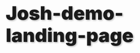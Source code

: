 # Josh-demo-landing-page
<!DOCTYPE html>
<html lang="en">
<head>
    <meta charset="UTF-8">
    <meta name="viewport" content="width=device-width, initial-scale=1.0">
    <title>From Skinny-Fat to Strong in 90 Days</title>
    <style>
        * {
            margin: 0;
            padding: 0;
            box-sizing: border-box;
        }
        
        body {
            font-family: 'Arial', sans-serif;
            line-height: 1.6;
            color: #333;
            background-color: #f8f9fa;
        }
        
        .container {
            max-width: 900px;
            margin: 0 auto;
            padding: 0 20px;
        }
        
        .section {
            padding: 60px 0;
            background: white;
            margin-bottom: 2px;
        }
        
        .hero {
            background: linear-gradient(135deg, #1e3c72 0%, #2a5298 100%);
            color: white;
            text-align: center;
            padding: 80px 0;
        }
        
        .preheader {
            font-size: 16px;
            color: #ffd700;
            font-weight: bold;
            margin-bottom: 20px;
            text-transform: uppercase;
            letter-spacing: 1px;
        }
        
        h1 {
            font-size: 3.2rem;
            font-weight: 900;
            line-height: 1.2;
            margin-bottom: 25px;
            text-shadow: 2px 2px 4px rgba(0,0,0,0.3);
        }
        
        .subheader {
            font-size: 1.4rem;
            margin-bottom: 40px;
            color: #e8f4fd;
            font-weight: 300;
        }
        
        .vsl-container {
            margin: 40px 0;
        }
        
        .vsl-icon {
            display: inline-block;
            position: relative;
            cursor: pointer;
            transition: transform 0.3s ease;
        }
        
        .vsl-icon:hover {
            transform: scale(1.05);
        }
        
        .video-thumbnail {
            width: 400px;
            height: 225px;
            background: linear-gradient(45deg, #ff6b6b, #4ecdc4);
            border-radius: 12px;
            display: flex;
            align-items: center;
            justify-content: center;
            position: relative;
            box-shadow: 0 10px 30px rgba(0,0,0,0.3);
        }
        
        .play-button {
            width: 80px;
            height: 80px;
            background: rgba(255,255,255,0.9);
            border-radius: 50%;
            display: flex;
            align-items: center;
            justify-content: center;
            box-shadow: 0 5px 15px rgba(0,0,0,0.2);
        }
        
        .play-button::after {
            content: '';
            width: 0;
            height: 0;
            border-left: 25px solid #333;
            border-top: 15px solid transparent;
            border-bottom: 15px solid transparent;
            margin-left: 5px;
        }
        
        .vsl-text {
            margin-top: 15px;
            font-size: 1.1rem;
            color: #ffd700;
            font-weight: bold;
        }
        
        .cta-button {
            display: inline-block;
            background: #ff4757;
            color: white;
            padding: 20px 40px;
            font-size: 1.3rem;
            font-weight: bold;
            text-decoration: none;
            border-radius: 8px;
            margin-top: 30px;
            transition: all 0.3s ease;
            box-shadow: 0 5px 20px rgba(255,71,87,0.4);
            text-transform: uppercase;
            letter-spacing: 1px;
        }
        
        .cta-button:hover {
            background: #ff3742;
            transform: translateY(-2px);
            box-shadow: 0 8px 25px rgba(255,71,87,0.6);
        }
        
        h2 {
            font-size: 2.5rem;
            margin-bottom: 30px;
            color: #2c3e50;
            font-weight: 800;
        }
        
        .fascination {
            color: #e74c3c;
            font-style: italic;
        }
        
        p {
            font-size: 1.1rem;
            margin-bottom: 20px;
            color: #555;
        }
        
        .emphasis {
            font-weight: bold;
            color: #2c3e50;
        }
        
        .caps {
            text-transform: uppercase;
            font-weight: bold;
            color: #e74c3c;
        }
        
        .bullet-point {
            background: #f8f9fa;
            border-left: 4px solid #3498db;
            padding: 20px;
            margin: 20px 0;
            border-radius: 0 8px 8px 0;
        }
        
        .bullet-feature {
            font-weight: bold;
            color: #2c3e50;
            font-size: 1.1rem;
        }
        
        .value-stack {
            background: #f1f2f6;
            padding: 30px;
            border-radius: 12px;
            margin: 30px 0;
            border: 2px solid #ddd;
        }
        
        .value-item {
            display: flex;
            justify-content: space-between;
            align-items: center;
            padding: 15px 0;
            border-bottom: 1px solid #ddd;
        }
        
        .value-item:last-child {
            border-bottom: none;
            font-weight: bold;
            font-size: 1.2rem;
            color: #e74c3c;
        }
        
        .faq-item {
            background: white;
            border: 1px solid #ddd;
            border-radius: 8px;
            margin: 20px 0;
            overflow: hidden;
        }
        
        .faq-question {
            background: #f8f9fa;
            padding: 20px;
            font-weight: bold;
            color: #2c3e50;
            font-size: 1.1rem;
        }
        
        .faq-answer {
            padding: 20px;
            color: #555;
        }
        
        .guarantee-box {
            background: linear-gradient(135deg, #2ecc71, #27ae60);
            color: white;
            padding: 30px;
            border-radius: 12px;
            text-align: center;
            margin: 40px 0;
            box-shadow: 0 10px 30px rgba(46,204,113,0.3);
        }
        
        .testimonial {
            background: #f8f9fa;
            border-left: 4px solid #3498db;
            padding: 25px;
            margin: 30px 0;
            border-radius: 0 8px 8px 0;
            font-style: italic;
            position: relative;
        }
        
        .testimonial::before {
            content: '"';
            font-size: 4rem;
            color: #3498db;
            position: absolute;
            top: -10px;
            left: 15px;
            opacity: 0.3;
        }
        
        @media (max-width: 768px) {
            h1 {
                font-size: 2.2rem;
            }
            
            h2 {
                font-size: 1.8rem;
            }
            
            .video-thumbnail {
                width: 300px;
                height: 169px;
            }
            
            .container {
                padding: 0 15px;
            }
        }
    </style>
</head>
<body>
    <!-- HERO SECTION -->
    <section class="hero">
        <div class="container">
            <div class="preheader">ATTENTION: Busy Skinny-Fat Men Who've Tried Everything</div>
            
            <h1>Gain 5+ Lbs of Muscle & Drop 10+ Lbs of Fat in 90 Days Without 3-Hour Gym Sessions or Bodybuilder Meal Prep</h1>
            
            <div class="subheader">
                Finally escape the skinny-fat trap using the exact fundamentals that work... without guilt, binge cycles, or wasted time on influencer nonsense
            </div>
            
            <div class="vsl-container">
                <a href="https://docs.google.com/document/d/1ZQqaQRRaFOLMeA-g9XNyFqHqLXJ56pwJ-YuQZd2Qh7A/edit?usp=sharing" class="vsl-icon">
                    <div class="video-thumbnail">
                        <div class="play-button"></div>
                    </div>
                    <div class="vsl-text">Click Here To See The: VSL I WROTE FOR YOU</div>
                </a>
            </div>
            
            <a href="#offer" class="cta-button">Begin Transformation Now</a>
        </div>
    </section>

    <!-- PROBLEM IDENTIFICATION -->
    <section class="section">
        <div class="container">
            <h2 class="fascination">The Skinny-Fat Prison That's Stealing Your Confidence</h2>
            
            <p>You stare in the mirror every morning...</p>
            
            <p>And the same frustrating reality stares back.</p>
            
            <p><span class="emphasis">No muscle definition.</span> Soft around the midsection. Arms that look decent in a shirt but disappear when you take it off.</p>
            
            <p>You've tried everything...</p>
            
            <p>You've followed the celebrity workout that promised "Hollywood abs in 30 days." You've downloaded the influencer's "secret bulking protocol." You've even tried that insane 2-hour daily routine from the fitness YouTuber with 2 million subscribers.</p>
            
            <p>Yet here you are... <span class="emphasis">months later</span>... still trapped in the same skinny-fat body.</p>
            
            <p>And it's not just your physique that's suffering...</p>
            
            <p>You've wasted HUNDREDS of hours in the gym following programs that left you injured, exhausted, and no closer to your goal.</p>
            
            <p>You've blown your hard-earned money on supplement stacks that did absolutely nothing except make your wallet lighter.</p>
            
            <p>You've endured the mental torture of strict meal preps only to crack and binge on everything in sight... then hate yourself for it.</p>
            
            <p><span class="caps">But here's what really keeps you up at night...</span></p>
            
            <p>The fear that maybe you're just not built for this.</p>
            
            <p>That maybe those impressive transformations you see online are only possible for genetic freaks or guys using "extra help."</p>
            
            <p>That maybe you'll spend ANOTHER year spinning your wheels... only to look exactly the same 12 months from now.</p>
            
            <p>But what if I told you there's a proven way out?</p>
            
            <p>What if the solution isn't more intensity, more supplements, or more restriction...</p>
            
            <p><span class="emphasis">But actually the complete opposite?</span></p>
        </div>
    </section>

    <!-- ORIGIN STORY -->
    <section class="section" style="background: #f8f9fa;">
        <div class="container">
            <h2 class="fascination">How I Escaped the Same Prison You're In Right Now</h2>
            
            <p>Two years ago, I was you.</p>
            
            <p>Skinny-fat. Frustrated. Confused by the endless contradictory advice flooding my social media feeds.</p>
            
            <p>I'd spent 18 months jumping from program to program... diet to diet... supplement to supplement.</p>
            
            <p><span class="emphasis">The results?</span> A lighter bank account, chronic shoulder pain from ego-driven lifting, and the exact same soft, undefined physique I started with.</p>
            
            <p>I was ready to give up.</p>
            
            <p>Then something clicked...</p>
            
            <p>I was scrolling through yet another "grow your arms by 5 inches" video when I realized something profound:</p>
            
            <p><span class="emphasis">Every successful transformation I'd studied had the exact same foundation.</span></p>
            
            <p>Not the flashy stuff. Not the "secret techniques" or exotic supplements.</p>
            
            <p>The boring fundamentals.</p>
            
            <p>Consistent calorie tracking. Progressive overload with perfect form. Flexible eating that prevented binge cycles.</p>
            
            <p>But here's the kicker...</p>
            
            <p>The fitness industry makes ZERO money when you succeed with simple fundamentals.</p>
            
            <p>They need you confused, constantly searching for the next "breakthrough" program or miracle supplement.</p>
            
            <p>They need you to believe that transformation requires 3-hour daily gym sessions and eating nothing but chicken, rice, and broccoli.</p>
            
            <p>Because the moment you realize the truth...</p>
            
            <p>The moment you see that sustainable transformation comes from mastering the basics...</p>
            
            <p><span class="emphasis">You stop buying their products.</span></p>
            
            <p>So I ignored everything else and focused solely on what actually worked.</p>
            
            <p>The result? In 12 months, I gained 15 pounds of muscle while dropping 20 pounds of fat.</p>
            
            <p>Working out just 3 times per week. Eating foods I actually enjoyed. Never counting macros down to the gram.</p>
            
            <p>And now I'm going to show you exactly how to do the same thing.</p>
        </div>
    </section>

    <!-- SOLUTION REVELATION -->
    <section class="section">
        <div class="container">
            <h2 class="fascination">The 90-Day Fundamentals Protocol That Actually Works</h2>
            
            <p>Forget everything you think you know about building muscle and losing fat.</p>
            
            <p>Here's what actually happens when you stop chasing shiny objects and focus on what matters:</p>
            
            <p><span class="emphasis">Week 1-2:</span> You'll establish a sustainable calorie deficit while eating foods you actually enjoy. No more guilt. No more binge cycles.</p>
            
            <p><span class="emphasis">Week 3-6:</span> Your body starts responding to intelligent training. Three focused workouts per week, emphasizing perfect form over ego lifting.</p>
            
            <p><span class="emphasis">Week 7-12:</span> The magic happens. Muscle definition emerges. Fat melts off. People start asking what you're doing differently.</p>
            
            <p>But here's what makes this different from every other program you've tried...</p>
            
            <p><span class="caps">It's designed specifically for skinny-fat men who've been burned before.</span></p>
            
            <div class="bullet-point">
                <div class="bullet-feature">Injury-Proof Progressive Overload</div>
                <p>Never again will you sacrifice your shoulder health for an ego-driven bench press. You'll build strength through full range of motion, keeping your joints healthy for decades.</p>
            </div>
            
            <div class="bullet-point">
                <div class="bullet-feature">Flexible Eating Framework</div>
                <p>Eat pizza without guilt. Have drinks with friends without derailing your progress. Finally break free from the restrict-binge cycle that's been sabotaging your results.</p>
            </div>
            
            <div class="bullet-point">
                <div class="bullet-feature">3-Workout Weekly Structure</div>
                <p>Spend just 3-6 hours per week in the gym while making faster progress than guys training twice as much. More results, more free time, more balance.</p>
            </div>
            
            <div class="bullet-point">
                <div class="bullet-feature">Meticulous But Simple Tracking</div>
                <p>Know exactly what's working and what isn't. No more guessing, no more spinning your wheels. Every decision is data-driven and purposeful.</p>
            </div>
            
            <p>The best part?</p>
            
            <p><span class="emphasis">This isn't theory.</span> It's the exact system I used to gain 15 pounds of muscle and lose 20 pounds of fat in 12 months.</p>
            
            <p>And now, for the first time ever, I'm revealing every detail in a step-by-step workshop...</p>
        </div>
    </section>

    <!-- PRODUCT INTRODUCTION -->
    <section class="section" style="background: #f8f9fa;">
        <div class="container">
            <h2 class="fascination">Introducing: The 90-Day Skinny-Fat Solution</h2>
            
            <p>This isn't another generic workout program.</p>
            
            <p>This isn't another restrictive diet plan.</p>
            
            <p>This is the complete roadmap to finally escape the skinny-fat trap using the exact fundamentals that actually work.</p>
            
            <p><span class="emphasis">90 minutes of concise, no-BS video content</span> that cuts through the noise and gives you exactly what you need to know.</p>
            
            <p>No filler. No fluff. No regurgitated Instagram advice.</p>
            
            <p>Just the distilled wisdom from natural bodybuilding coaches, backed by real-world results, packaged into a system you can implement immediately.</p>
            
            <p>Here's what you get:</p>
            
            <div class="bullet-point">
                <div class="bullet-feature">The Skinny-Fat Training Foundation</div>
                <p>The 3-day workout structure that builds muscle in all the right places while keeping you injury-free. You'll never waste time on ineffective exercises again.</p>
            </div>
            
            <div class="bullet-point">
                <div class="bullet-feature">Flexible Nutrition Framework</div>
                <p>How to create a sustainable calorie deficit while eating foods you love. No more meal prep slavery or social isolation.</p>
            </div>
            
            <div class="bullet-point">
                <div class="bullet-feature">Progress Tracking System</div>
                <p>The simple metrics that tell you exactly when to adjust your approach. Stop guessing and start knowing.</p>
            </div>
            
            <div class="bullet-point">
                <div class="bullet-feature">Mindset Shifts That Stick</div>
                <p>Break free from the all-or-nothing mentality that's been sabotaging your progress. Build habits that last a lifetime.</p>
            </div>
            
            <p>This is everything I wish I'd known when I was trapped in my own skinny-fat prison.</p>
            
            <p>The shortcuts that would have saved me 18 months of frustration, hundreds of dollars in useless supplements, and countless hours of ineffective training.</p>
            
            <p><span class="emphasis">It's all yours today.</span></p>
        </div>
    </section>

    <!-- OFFER STRUCTURE -->
    <section class="section" id="offer">
        <div class="container">
            <h2 class="fascination">Everything You Need to Finally Win This Battle</h2>
            
            <div class="value-stack">
                <div class="value-item">
                    <span><strong>The 90-Day Roadmap</strong> - Complete step-by-step transformation guide</span>
                    <span>$197 Value</span>
                </div>
                <div class="value-item">
                    <span><strong>Skinny-Fat Training System</strong> - 3-day workout structure with video demonstrations</span>
                    <span>$147 Value</span>
                </div>
                <div class="value-item">
                    <span><strong>Flexible Nutrition Framework</strong> - Sustainable eating approach that prevents binges</span>
                    <span>$97 Value</span>
                </div>
                <div class="value-item">
                    <span><strong>Progress Tracking Templates</strong> - Know exactly what's working</span>
                    <span>$47 Value</span>
                </div>
                <div class="value-item">
                    <span><strong>My Personal Transformation Video</strong> - Proof this system works</span>
                    <span>$27 Value</span>
                </div>
                <div class="value-item">
                    <span><strong>Total Value:</strong></span>
                    <span>£49.99</span>
                </div>
            </div>
            
            <div class="guarantee-box">
                <h3 style="margin-bottom: 15px;">30-Day Money-Back Guarantee</h3>
                <p>If you don't see noticeable results in the first 30 days, or if you simply prefer the Hollywood approach over proven fundamentals, just email me and I'll refund every penny. No questions asked.</p>
            </div>
            
            <div style="text-align: center; margin: 40px 0;">
                <p style="font-size: 1.3rem; margin-bottom: 20px;"><span class="caps">Limited Time:</span> First 100 men get access for just...</p>
                <p style="font-size: 2.5rem; font-weight: bold; color: #e74c3c; margin-bottom: 30px;">Price Available at Checkout</p>
                <a href="#" class="cta-button">Begin Transformation Now</a>
                <p style="margin-top: 15px; font-size: 0.9rem; color: #666;">Secure checkout - Your information is protected</p>
            </div>
        </div>
    </section>

    <!-- FAQ SECTION -->
    <section class="section" style="background: #f8f9fa;">
        <div class="container">
            <h2 class="fascination">Common Questions From Men Ready to Change</h2>
            
            <div class="faq-item">
                <div class="faq-question">What if I don't have time for 3 workouts per week?</div>
                <div class="faq-answer">
                    <p>If you can't commit to 3-6 hours per week for your health and confidence, this program isn't for you. But if you're currently wasting 10+ hours per week following ineffective routines, you'll actually save time while getting better results.</p>
                </div>
            </div>
            
            <div class="faq-item">
                <div class="faq-question">I've tried everything. How is this different?</div>
                <div class="faq-answer">
                    <p>Everything you've tried has been designed to keep you confused and coming back for more. This program gives you the fundamentals once and for all, so you never need another fitness product again. That's exactly why most companies won't teach this stuff.</p>
                </div>
            </div>
            
            <div class="faq-item">
                <div class="faq-question">Do I need a full gym membership?</div>
                <div class="faq-answer">
                    <p>Yes. This program requires access to barbells, dumbbells, and basic gym equipment. If you're not willing to invest in a proper gym membership, you're not serious enough about transformation for this to work.</p>
                </div>
            </div>
            
            <div class="faq-item">
                <div class="faq-question">What if I prefer the Hollywood celebrity approach?</div>
                <div class="faq-answer">
                    <p>Then get your money back. I'm not here to convince you that fundamentals work better than flashy gimmicks. The 30-day guarantee exists specifically for men who prefer style over substance.</p>
                </div>
            </div>
            
            <div class="faq-item">
                <div class="faq-question">How quickly will I see results?</div>
                <div class="faq-answer">
                    <p>Most men notice changes in energy and strength within the first 2 weeks. Visual changes typically appear around week 4-6. By day 90, you'll have the foundation for a complete physique transformation. No magic, just consistent fundamentals.</p>
                </div>
            </div>
            
            <div style="text-align: center; margin-top: 50px;">
                <p style="font-size: 1.2rem; margin-bottom: 30px;">Ready to finally escape the skinny-fat trap?</p>
                <a href="#" class="cta-button">Begin Your Transformation</a>
            </div>
        </div>
    </section>

    <!-- FINAL CTA -->
    <section class="hero">
        <div class="container" style="text-align: center;">
            <h2 style="color: white; margin-bottom: 30px;">Your Transformation Starts Today</h2>
            <p style="font-size: 1.2rem; margin-bottom: 30px; color: #e8f4fd;">Stop wasting time on programs that don't work. Join the men who chose fundamentals over flash and got the results that matter.</p>
            <a href="#" class="cta-button">Begin Transformation Now</a>
        </div>
    </section>
</body>
</html>
